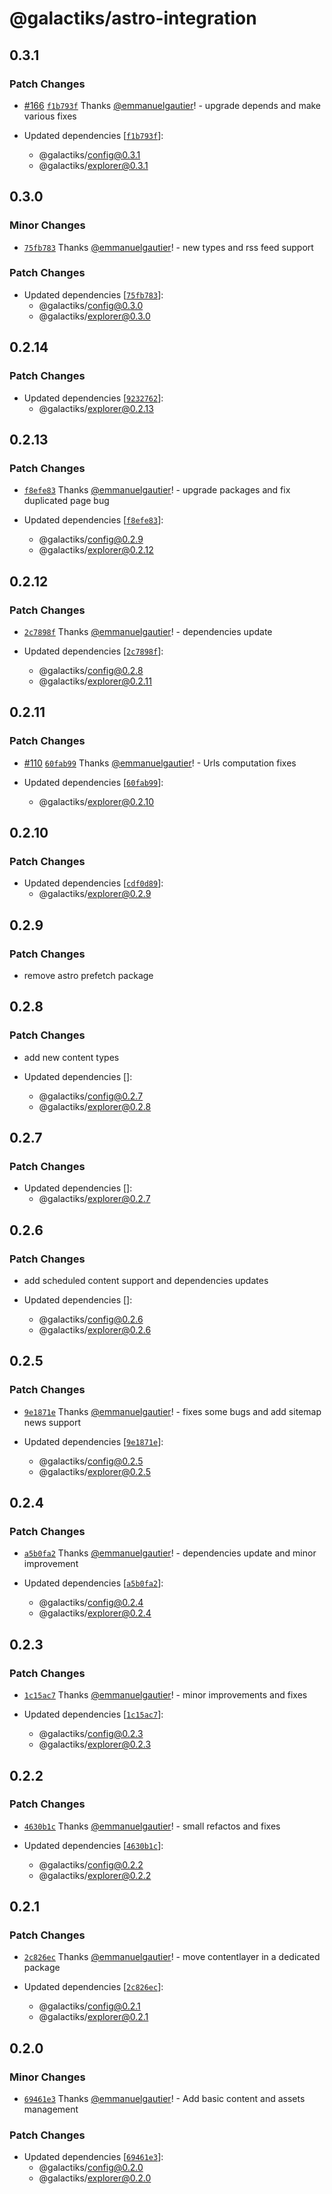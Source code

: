 # @galactiks/astro-integration

## 0.3.1

### Patch Changes

- [#166](https://github.com/thegalactiks/explorer/pull/166) [`f1b793f`](https://github.com/thegalactiks/explorer/commit/f1b793f99c4924c5919db6ba2de06f2e98130971) Thanks [@emmanuelgautier](https://github.com/emmanuelgautier)! - upgrade depends and make various fixes

- Updated dependencies [[`f1b793f`](https://github.com/thegalactiks/explorer/commit/f1b793f99c4924c5919db6ba2de06f2e98130971)]:
  - @galactiks/config@0.3.1
  - @galactiks/explorer@0.3.1

## 0.3.0

### Minor Changes

- [`75fb783`](https://github.com/thegalactiks/explorer/commit/75fb783d9473fa5a9fbb8255cb2dcb4af17782cb) Thanks [@emmanuelgautier](https://github.com/emmanuelgautier)! - new types and rss feed support

### Patch Changes

- Updated dependencies [[`75fb783`](https://github.com/thegalactiks/explorer/commit/75fb783d9473fa5a9fbb8255cb2dcb4af17782cb)]:
  - @galactiks/config@0.3.0
  - @galactiks/explorer@0.3.0

## 0.2.14

### Patch Changes

- Updated dependencies [[`9232762`](https://github.com/thegalactiks/explorer/commit/9232762363d5666d2f8355c684eb9b323b3e114b)]:
  - @galactiks/explorer@0.2.13

## 0.2.13

### Patch Changes

- [`f8efe83`](https://github.com/thegalactiks/explorer/commit/f8efe83b0d724eeb239f3581c56ad1133282c3b0) Thanks [@emmanuelgautier](https://github.com/emmanuelgautier)! - upgrade packages and fix duplicated page bug

- Updated dependencies [[`f8efe83`](https://github.com/thegalactiks/explorer/commit/f8efe83b0d724eeb239f3581c56ad1133282c3b0)]:
  - @galactiks/config@0.2.9
  - @galactiks/explorer@0.2.12

## 0.2.12

### Patch Changes

- [`2c7898f`](https://github.com/thegalactiks/explorer/commit/2c7898f9e5b5fb0451a208a1e1a50d831eabf3fb) Thanks [@emmanuelgautier](https://github.com/emmanuelgautier)! - dependencies update

- Updated dependencies [[`2c7898f`](https://github.com/thegalactiks/explorer/commit/2c7898f9e5b5fb0451a208a1e1a50d831eabf3fb)]:
  - @galactiks/config@0.2.8
  - @galactiks/explorer@0.2.11

## 0.2.11

### Patch Changes

- [#110](https://github.com/thegalactiks/explorer/pull/110) [`60fab99`](https://github.com/thegalactiks/explorer/commit/60fab991cd234869cb7c7e0a06cb39df3d34d3dc) Thanks [@emmanuelgautier](https://github.com/emmanuelgautier)! - Urls computation fixes

- Updated dependencies [[`60fab99`](https://github.com/thegalactiks/explorer/commit/60fab991cd234869cb7c7e0a06cb39df3d34d3dc)]:
  - @galactiks/explorer@0.2.10

## 0.2.10

### Patch Changes

- Updated dependencies [[`cdf0d89`](https://github.com/thegalactiks/explorer/commit/cdf0d890b5deddef925f013740ea642cb5a61eaf)]:
  - @galactiks/explorer@0.2.9

## 0.2.9

### Patch Changes

- remove astro prefetch package

## 0.2.8

### Patch Changes

- add new content types

- Updated dependencies []:
  - @galactiks/config@0.2.7
  - @galactiks/explorer@0.2.8

## 0.2.7

### Patch Changes

- Updated dependencies []:
  - @galactiks/explorer@0.2.7

## 0.2.6

### Patch Changes

- add scheduled content support and dependencies updates

- Updated dependencies []:
  - @galactiks/config@0.2.6
  - @galactiks/explorer@0.2.6

## 0.2.5

### Patch Changes

- [`9e1871e`](https://github.com/thegalactiks/explorer/commit/9e1871e5918a76e65113010815a3437f97cbdec8) Thanks [@emmanuelgautier](https://github.com/emmanuelgautier)! - fixes some bugs and add sitemap news support

- Updated dependencies [[`9e1871e`](https://github.com/thegalactiks/explorer/commit/9e1871e5918a76e65113010815a3437f97cbdec8)]:
  - @galactiks/config@0.2.5
  - @galactiks/explorer@0.2.5

## 0.2.4

### Patch Changes

- [`a5b0fa2`](https://github.com/thegalactiks/explorer/commit/a5b0fa2fe2ec34365ae0344ff760c7c386f371eb) Thanks [@emmanuelgautier](https://github.com/emmanuelgautier)! - dependencies update and minor improvement

- Updated dependencies [[`a5b0fa2`](https://github.com/thegalactiks/explorer/commit/a5b0fa2fe2ec34365ae0344ff760c7c386f371eb)]:
  - @galactiks/config@0.2.4
  - @galactiks/explorer@0.2.4

## 0.2.3

### Patch Changes

- [`1c15ac7`](https://github.com/thegalactiks/explorer/commit/1c15ac78a9fe1971a05254813948b2bcba94596f) Thanks [@emmanuelgautier](https://github.com/emmanuelgautier)! - minor improvements and fixes

- Updated dependencies [[`1c15ac7`](https://github.com/thegalactiks/explorer/commit/1c15ac78a9fe1971a05254813948b2bcba94596f)]:
  - @galactiks/config@0.2.3
  - @galactiks/explorer@0.2.3

## 0.2.2

### Patch Changes

- [`4630b1c`](https://github.com/thegalactiks/explorer/commit/4630b1cdb5dea901507fef8a2c7a9d3b4c97bd43) Thanks [@emmanuelgautier](https://github.com/emmanuelgautier)! - small refactos and fixes

- Updated dependencies [[`4630b1c`](https://github.com/thegalactiks/explorer/commit/4630b1cdb5dea901507fef8a2c7a9d3b4c97bd43)]:
  - @galactiks/config@0.2.2
  - @galactiks/explorer@0.2.2

## 0.2.1

### Patch Changes

- [`2c826ec`](https://github.com/thegalactiks/explorer/commit/2c826ecae77d43afe4ce3634611b1a7ed863f584) Thanks [@emmanuelgautier](https://github.com/emmanuelgautier)! - move contentlayer in a dedicated package

- Updated dependencies [[`2c826ec`](https://github.com/thegalactiks/explorer/commit/2c826ecae77d43afe4ce3634611b1a7ed863f584)]:
  - @galactiks/config@0.2.1
  - @galactiks/explorer@0.2.1

## 0.2.0

### Minor Changes

- [`69461e3`](https://github.com/thegalactiks/explorer/commit/69461e33f4201572ec62dd4e5cb51d8ef8bafa9b) Thanks [@emmanuelgautier](https://github.com/emmanuelgautier)! - Add basic content and assets management

### Patch Changes

- Updated dependencies [[`69461e3`](https://github.com/thegalactiks/explorer/commit/69461e33f4201572ec62dd4e5cb51d8ef8bafa9b)]:
  - @galactiks/config@0.2.0
  - @galactiks/explorer@0.2.0
